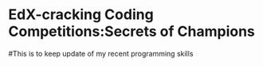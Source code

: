 # EdX-cracking Coding Competitions:Secrets of Champions
#This is to keep update of my recent programming skills